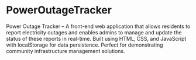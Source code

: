 # PowerOutageTracker
Power Outage Tracker – A front-end web application that allows residents to report electricity outages and enables admins to manage and update the status of these reports in real-time. Built using HTML, CSS, and JavaScript with localStorage for data persistence. Perfect for demonstrating community infrastructure management solutions.
